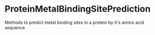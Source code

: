 # ProteinMetalBindingSitePrediction
Methods to predict metal binding sites in a protein by it's amino acid sequence 
